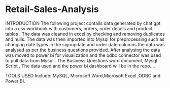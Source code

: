 # Retail-Sales-Analysis
INTRODUCTION
The following project contails data generated by chat gpt into a csv workbook with customers, orders, order details and product tables . The data was cleaned in excel by checking and removing duplicates and nulls.
The data was then imported into Mysql for preprocessing such as changing date types in the signupdate and order date columns the data was analysed as per the business questions provided.
After analysing the data was moved to power bi for visualization and the odbc connector was used to pull data from Mysql .
The Business Questions word document, Mysql Script , The data used and the power bi dashboard will be in the repo....


TOOLS USED Include:
        MySQL, Microsoft Word,Microsoft  Excel ,ODBC and Power BI.
